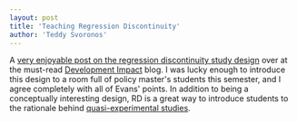 ```yaml
---
layout: post 
title: 'Teaching Regression Discontinuity'
author: 'Teddy Svoronos'
---
```


A [very enjoyable post on the regression discontinuity study design](http://blogs.worldbank.org/impactevaluations/regression-discontinuity-porn) over at the must-read [Development Impact](http://blogs.worldbank.org/impactevaluations) blog. I was lucky enough to introduce this design to a room full of policy master's students this semester, and I agree completely with all of Evans' points. In addition to being a conceptually interesting design, RD is a great way to introduce students to the rationale behind [quasi-experimental studies](http://www.amazon.com/Experimental-Quasi-Experimental-Designs-Generalized-Inference/dp/0395615569).
